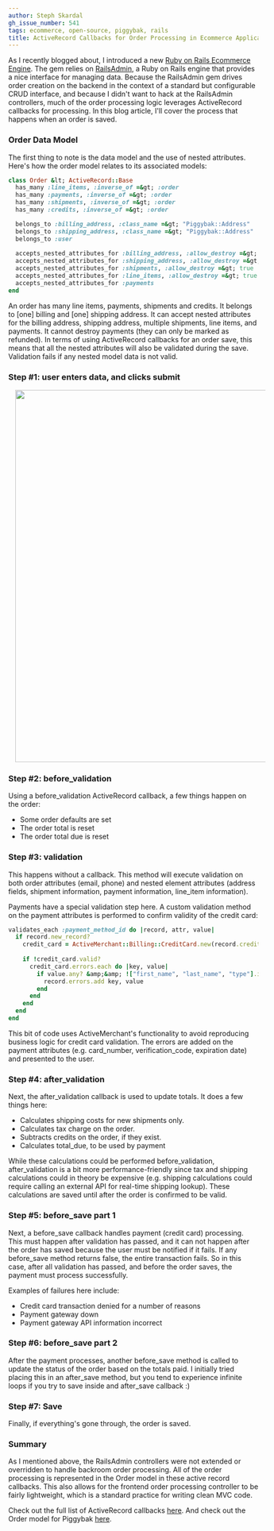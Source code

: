 ```yaml
---
author: Steph Skardal
gh_issue_number: 541
tags: ecommerce, open-source, piggybak, rails
title: ActiveRecord Callbacks for Order Processing in Ecommerce Applications
---
```




As I recently blogged about, I introduced a new [Ruby on Rails Ecommerce Engine](http://piggybak.org). The gem relies on [RailsAdmin](https://github.com/sferik/rails_admin), a Ruby on Rails engine that provides a nice interface for managing data. Because the RailsAdmin gem drives order creation on the backend in the context of a standard but configurable CRUD interface, and because I didn't want to hack at the RailsAdmin controllers, much of the order processing logic leverages ActiveRecord callbacks for processing. In this blog article, I'll cover the process that happens when an order is saved.

### Order Data Model

The first thing to note is the data model and the use of nested attributes. Here's how the order model relates to its associated models:

```ruby
class Order &lt; ActiveRecord::Base
  has_many :line_items, :inverse_of =&gt; :order
  has_many :payments, :inverse_of =&gt; :order
  has_many :shipments, :inverse_of =&gt; :order
  has_many :credits, :inverse_of =&gt; :order

  belongs_to :billing_address, :class_name =&gt; "Piggybak::Address"
  belongs_to :shipping_address, :class_name =&gt; "Piggybak::Address"
  belongs_to :user
  
  accepts_nested_attributes_for :billing_address, :allow_destroy =&gt; true
  accepts_nested_attributes_for :shipping_address, :allow_destroy =&gt; true
  accepts_nested_attributes_for :shipments, :allow_destroy =&gt; true
  accepts_nested_attributes_for :line_items, :allow_destroy =&gt; true
  accepts_nested_attributes_for :payments
end
```

An order has many line items, payments, shipments and credits. It belongs to [one] billing and [one] shipping address. It can accept nested attributes for the billing address, shipping address, multiple shipments, line items, and payments. It cannot destroy payments (they can only be marked as refunded). In terms of using ActiveRecord callbacks for an order save, this means that all the nested attributes will also be validated during the save. Validation fails if any nested model data is not valid.

### Step #1: user enters data, and clicks submit

<div class="separator" style="clear: both; text-align: center;">
<a href="/blog/2012/01/13/activerecord-callbacks-ecommerce-order/image-0-big.jpeg" imageanchor="1" style="margin-left:1em; margin-right:1em"><img border="0" src="/blog/2012/01/13/activerecord-callbacks-ecommerce-order/image-0.jpeg" width="750"/></a></div>

### Step #2: before_validation

Using a before_validation ActiveRecord callback, a few things happen on the order:

- Some order defaults are set
- The order total is reset
- The order total due is reset

### Step #3: validation

This happens without a callback. This method will execute validation on both order attributes (email, phone) and nested element attributes (address fields, shipment information, payment information, line_item information).

Payments have a special validation step here. A custom validation method on the payment attributes is performed to confirm validity of the credit card:

```ruby
validates_each :payment_method_id do |record, attr, value|
  if record.new_record?
    credit_card = ActiveMerchant::Billing::CreditCard.new(record.credit_card)
    
    if !credit_card.valid?
      credit_card.errors.each do |key, value|
        if value.any? &amp;&amp; !["first_name", "last_name", "type"].include?(key)
          record.errors.add key, value
        end
      end
    end
  end
end
```

This bit of code uses ActiveMerchant's functionality to avoid reproducing business logic for credit card validation. The errors are added on the payment attributes (e.g. card_number, verification_code, expiration date) and presented to the user.

### Step #4: after_validation

Next, the after_validation callback is used to update totals. It does a few things here:

- Calculates shipping costs for new shipments only.
- Calculates tax charge on the order.
- Subtracts credits on the order, if they exist.
- Calculates total_due, to be used by payment

While these calculations could be performed before_validation, after_validation is a bit more performance-friendly since tax and shipping calculations could in theory be expensive (e.g. shipping calculations could require calling an external API for real-time shipping lookup). These calculations are saved until after the order is confirmed to be valid.

### Step #5: before_save part 1

Next, a before_save callback handles payment (credit card) processing. This must happen after validation has passed, and it can not happen after the order has saved because the user must be notified if it fails. If any before_save method returns false, the entire transaction fails. So in this case, after all validation has passed, and before the order saves, the payment must process successfully.

Examples of failures here include:

- Credit card transaction denied for a number of reasons
- Payment gateway down
- Payment gateway API information incorrect

### Step #6: before_save part 2

After the payment processes, another before_save method is called to update the status of the order based on the totals paid. I initially tried placing this in an after_save method, but you tend to experience infinite loops if you try to save inside and after_save callback :)

### Step #7: Save

Finally, if everything's gone through, the order is saved.

### Summary

As I mentioned above, the RailsAdmin controllers were not extended or overridden to handle backroom order processing. All of the order processing is represented in the Order model in these active record callbacks. This also allows for the frontend order processing controller to be fairly lightweight, which is a standard practice for writing clean MVC code.

Check out the full list of ActiveRecord callbacks [here](http://guides.rubyonrails.org/active_record_validations_callbacks.html#available-callbacks). And check out the Order model for Piggybak [here](https://github.com/stephskardal/piggybak/blob/master/app/models/piggybak/order.rb).


